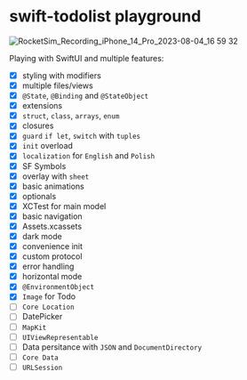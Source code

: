 # swift-todolist playground

![RocketSim_Recording_iPhone_14_Pro_2023-08-04_16 59 32](https://github.com/jpudysz/swift-todolist/assets/9088288/e40526e8-26ea-44a0-a460-c027acee955b)


Playing with SwiftUI and multiple features:
- [x] styling with modifiers
- [x] multiple files/views
- [x] `@State`, `@Binding` and `@StateObject`
- [x] extensions
- [x] `struct`, `class`, `arrays`, `enum`
- [x] closures
- [x] `guard` `if let`, `switch` with `tuples`
- [x] `init` overload
- [x] `localization` for `English` and `Polish`
- [x] SF Symbols
- [x] overlay with `sheet`
- [x] basic animations
- [x] optionals
- [x] XCTest for main model
- [x] basic navigation
- [x] Assets.xcassets
- [x] dark mode
- [x] convenience init
- [x] custom protocol
- [x] error handling
- [x] horizontal mode
- [x] `@EnvironmentObject`
- [x] `Image` for Todo
- [ ] `Core Location`
- [ ] DatePicker
- [ ] `MapKit`
- [ ] `UIViewRepresentable`
- [ ] Data persitance with `JSON` and `DocumentDirectory`
- [ ] `Core Data`
- [ ] `URLSession`
